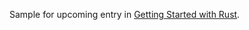Sample for upcoming entry in [Getting Started with Rust](https://kennykerr.ca/rust-getting-started).
